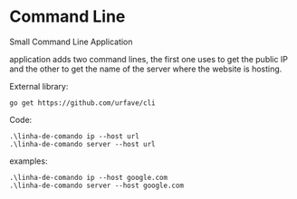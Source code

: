 # Command Line
Small Command Line Application

application adds two command lines, the first one uses to get the public IP and the other to get the name of the server where the website is hosting.

External library: 
```golang
go get https://github.com/urfave/cli
```

Code: 
```golang
.\linha-de-comando ip --host url
.\linha-de-comando server --host url
```

examples:
```golang
.\linha-de-comando ip --host google.com
.\linha-de-comando server --host google.com
```
